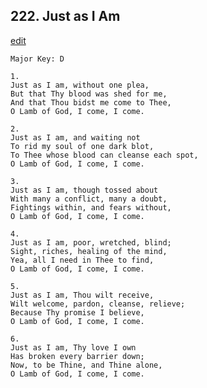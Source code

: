 
## 222.  Just as I Am
[edit](https://docs.google.com/document/d/1wOfw6G__o2hSgKipOpKYmNnQ59PXSXWi/edit?mode=html)



    Major Key: D

    1.
    Just as I am, without one plea,
    But that Thy blood was shed for me,
    And that Thou bidst me come to Thee,
    O Lamb of God, I come, I come.

    2.
    Just as I am, and waiting not
    To rid my soul of one dark blot,
    To Thee whose blood can cleanse each spot,
    O Lamb of God, I come, I come.

    3.
    Just as I am, though tossed about
    With many a conflict, many a doubt,
    Fightings within, and fears without,
    O Lamb of God, I come, I come.

    4.
    Just as I am, poor, wretched, blind;
    Sight, riches, healing of the mind,
    Yea, all I need in Thee to find,
    O Lamb of God, I come, I come.

    5.
    Just as I am, Thou wilt receive,
    Wilt welcome, pardon, cleanse, relieve;
    Because Thy promise I believe,
    O Lamb of God, I come, I come.

    6.
    Just as I am, Thy love I own
    Has broken every barrier down;
    Now, to be Thine, and Thine alone,
    O Lamb of God, I come, I come.
